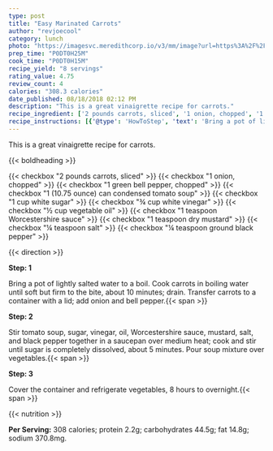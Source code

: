 ```yaml
---
type: post
title: "Easy Marinated Carrots"
author: "revjoecool"
category: lunch
photo: "https://imagesvc.meredithcorp.io/v3/mm/image?url=https%3A%2F%2Fimages.media-allrecipes.com%2Fuserphotos%2F2842462.jpg"
prep_time: "P0DT0H25M"
cook_time: "P0DT0H15M"
recipe_yield: "8 servings"
rating_value: 4.75
review_count: 4
calories: "308.3 calories"
date_published: 08/18/2018 02:12 PM
description: "This is a great vinaigrette recipe for carrots."
recipe_ingredient: ['2 pounds carrots, sliced', '1 onion, chopped', '1 green bell pepper, chopped', '1 (10.75 ounce) can  condensed tomato soup', '1 cup white sugar', '¾ cup white vinegar', '½ cup vegetable oil', '1 teaspoon Worcestershire sauce', '1 teaspoon dry mustard', '¼ teaspoon salt', '¼ teaspoon ground black pepper']
recipe_instructions: [{'@type': 'HowToStep', 'text': 'Bring a pot of lightly salted water to a boil. Cook carrots in boiling water until soft but firm to the bite, about 10 minutes; drain. Transfer carrots to a container with a lid; add onion and bell pepper.\n'}, {'@type': 'HowToStep', 'text': 'Stir tomato soup, sugar, vinegar, oil, Worcestershire sauce, mustard, salt, and black pepper together in a saucepan over medium heat; cook and stir until sugar is completely dissolved, about 5 minutes. Pour soup mixture over vegetables.\n'}, {'@type': 'HowToStep', 'text': 'Cover the container and refrigerate vegetables, 8 hours to overnight.\n'}]
---
```


This is a great vinaigrette recipe for carrots. 

{{< boldheading >}}

{{< checkbox "2 pounds carrots, sliced" >}}
{{< checkbox "1  onion, chopped" >}}
{{< checkbox "1  green bell pepper, chopped" >}}
{{< checkbox "1 (10.75 ounce) can  condensed tomato soup" >}}
{{< checkbox "1 cup white sugar" >}}
{{< checkbox "¾ cup white vinegar" >}}
{{< checkbox "½ cup vegetable oil" >}}
{{< checkbox "1 teaspoon Worcestershire sauce" >}}
{{< checkbox "1 teaspoon dry mustard" >}}
{{< checkbox "¼ teaspoon salt" >}}
{{< checkbox "¼ teaspoon ground black pepper" >}}


{{< direction >}}

**Step: 1**

Bring a pot of lightly salted water to a boil. Cook carrots in boiling water until soft but firm to the bite, about 10 minutes; drain. Transfer carrots to a container with a lid; add onion and bell pepper.{{< span >}}

**Step: 2**

Stir tomato soup, sugar, vinegar, oil, Worcestershire sauce, mustard, salt, and black pepper together in a saucepan over medium heat; cook and stir until sugar is completely dissolved, about 5 minutes. Pour soup mixture over vegetables.{{< span >}}

**Step: 3**

Cover the container and refrigerate vegetables, 8 hours to overnight.{{< span >}}

{{< nutrition >}}

**Per Serving:** 308 calories; protein 2.2g; carbohydrates 44.5g; fat 14.8g; sodium 370.8mg.